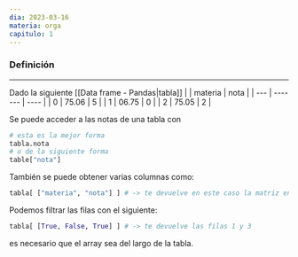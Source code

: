```yaml
---
dia: 2023-03-16
materia: orga
capitulo: 1
---
```

### Definición
---
Dado la siguiente [[Data frame - Pandas|tabla]]
|     | materia | nota |
| --- | ------- | ---- |
| 0   | 75.06   | 5    |
| 1   | 06.75   | 0    |
| 2   | 75.05   | 2     |

Se puede acceder a las notas de una tabla con 

``` python
# esta es la mejor forma
tabla.nota
# o de la siguiente forma
table["nota"]
```

También se puede obtener varias columnas como:

``` python
tabla[ ["materia", "nota"] ] # -> te devuelve en este caso la matriz entera
```

Podemos filtrar las filas con el siguiente:

``` python
tabla[ [True, False, True] ] # -> te devuelve las filas 1 y 3
```
es necesario que el array sea del largo de la tabla.
